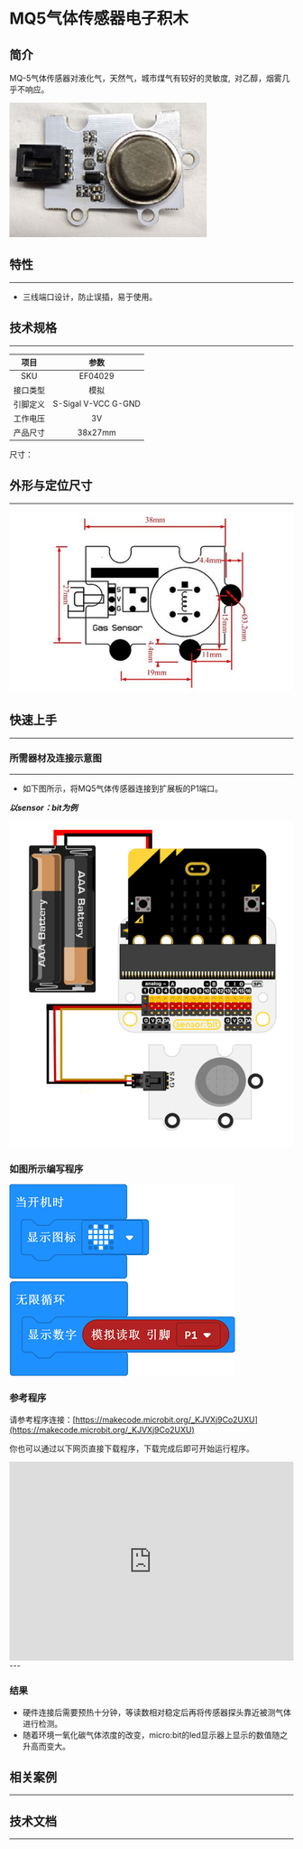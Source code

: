 # MQ5气体传感器电子积木

## 简介
MQ-5气体传感器对液化气，天然气，城市煤气有较好的灵敏度, 对乙醇，烟雾几乎不响应。





![](./images/04029_01.png)




## 特性
---
- 三线端口设计，防止误插，易于使用。
## 技术规格
---

项目 | 参数 
:-: | :-: 
SKU|EF04029
接口类型|模拟
引脚定义|S-Sigal V-VCC G-GND
工作电压|3V
产品尺寸|38x27mm


尺寸：

## 外形与定位尺寸
---



![](./images/04029_02.png)





## 快速上手
---

### 所需器材及连接示意图
---

- 如下图所示，将MQ5气体传感器连接到扩展板的P1端口。

***以sensor：bit为例***



![](./images/04029_03.png)




### 如图所示编写程序



![](./images/04029_04.png)




### 参考程序
请参考程序连接：[https://makecode.microbit.org/_KJVXj9Co2UXU](https://makecode.microbit.org/_KJVXj9Co2UXU)

你也可以通过以下网页直接下载程序，下载完成后即可开始运行程序。

<div style="position:relative;height:0;padding-bottom:70%;overflow:hidden;"><iframe style="position:absolute;top:0;left:0;width:100%;height:100%;" src="https://makecode.microbit.org/#pub:_KJVXj9Co2UXU" frameborder="0" sandbox="allow-popups allow-forms allow-scripts allow-same-origin"></iframe></div>  
---

### 结果
- 硬件连接后需要预热十分钟，等读数相对稳定后再将传感器探头靠近被测气体进行检测。
- 随着环境一氧化碳气体浓度的改变，micro:bit的led显示器上显示的数值随之升高而变大。
## 相关案例
---

## 技术文档
---
